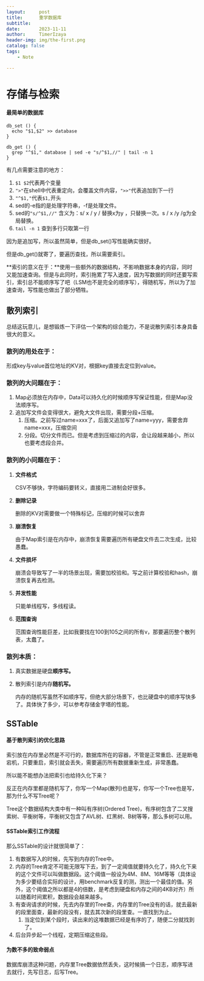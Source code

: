 ```yaml
---
layout:     post
title:      重学数据库
subtitle:   
date:       2023-11-11
author:     TimerIzaya
header-img: img/the-first.png
catalog: false
tags:
    - Note

---
```


# 存储与检索

#### 最简单的数据库

```shell
db_set () {
  echo "$1,$2" >> database
}

db_get () {
  grep "^$1," database | sed -e "s/^$1,//" | tail -n 1
}
```

有几点需要注意的地方：

1. `$1 $2`代表两个变量
2. `">"`在shell中代表重定向，会覆盖文件内容，`">>"`代表追加到下一行
3. `"^$1,"`代表`$1,`开头
4.  sed的-e指的是处理字符串，-f是处理文件。
5. sed的`"s/^$1,//"` 含义为：s/ x / y / 替换x为y ，只替换一次。s / x /y /g为全局替换。
6. `tail -n 1` 查到多行只取第一行

因为是追加写，所以虽然简单，但是db_set()写性能确实很好。

但是db_get()就寄了，要遍历查找，所以需要索引。

**索引的意义在于：**使用一些额外的数据结构，不影响数据本身的内容，同时又能加速查询。但是与此同时，索引拖累了写入速度，因为写数据的同时还要写索引，索引总不能顺序写了吧（LSM也不是完全的顺序写），得随机写，所以为了加速查询，写性能也做出了部分牺牲。

## 散列索引

总结这玩意儿，是想锻炼一下评估一个架构的综合能力，不是说散列索引本身具备很大的意义。

### 散列的用处在于：

形成key与value首位地址的KV对，根据key直接去定位到value。

### 散列的大问题在于：

1. Map必须放在内存中，Data可以持久化的时候顺序写保证性能，但是Map没法顺序写。
2. 追加写文件会变得很大，避免大文件出现，需要分段+压缩。
   1. 压缩。之前写过name=xxx了，后面又追加写了name=yyy，需要舍弃name=xxx，压缩空间
   2. 分段。切分文件而已。但是考虑到压缩过的内容，会让段越来越小，所以也要考虑段合并。

### 散列的小问题在于：

1. **文件格式**

   CSV不够快，字符编码要转义，直接用二进制会好很多。

2. **删除记录**

   删除的KV对需要做一个特殊标记，压缩的时候可以舍弃

3. **崩溃恢复**

   由于Map索引是在内存中，崩溃恢复需要遍历所有硬盘文件去二次生成，比较愚蠢。

4. **文件损坏**

   崩溃会导致写了一半的场景出现，需要加校验和。写之前计算校验和hash，崩溃恢复再去检测。

5. **并发性能**

   只能单线程写，多线程读。

6. **范围查询**

   范围查询性能巨差，比如我要找在100到105之间的所有v，那要遍历整个散列表，太蠢了。

### 散列本质：

1. 真实数据是硬盘**顺序写。**

2. 散列索引是内存**随机写。**

   内存的随机写虽然不如顺序写，但绝大部分场景下，也比硬盘中的顺序写快多了。具体快了多少，可以参考存储金字塔的性能。

## SSTable

#### 基于散列索引的优化思路

索引放在内存里必然是不可行的，数据库所在的容器，不管是正常重启、还是断电宕机，只要重启，索引就会丢失，需要遍历所有数据重新生成，非常愚蠢。

所以能不能想办法把索引也给持久化下来？

反正在内存里都是随机写了，你写一个Map(散列)也是写，你写一个Tree也是写，那为什么不写Tree呢？

Tree这个数据结构大类中有一种叫有序树(Ordered Tree)，有序树包含了二叉搜索树、平衡树等，平衡树又包含了AVL树、红黑树、B树等等，那么多树可以用。

#### SSTable索引工作流程

那么SSTable的设计就很简单了：

1. 有数据写入的时候，先写到内存的Tree中。
2. 内存的Tree肯定不可能无限写下去，到了一定阈值就要持久化了，持久化下来的这个文件可以叫做数据段。这个阈值一般设为4M、8M、16M等等（具体设为多少要结合实际的设计，用benchmark反复的测，测出一个最佳的值。另外，这个阈值之所以都是4的倍数，是考虑到硬盘和内存之间的4KB对齐）所以随着时间累积，数据段会越来越多。
3. 有查询请求的时候，先去内存里的Tree查，内存里的Tree没有的话，就去最新的段里面查，最新的段没有，就去其次新的段里查。一直找到为止。
   1. 当定位到某个段时，读出来的这堆数据已经是有序的了，随便二分就找到了。
4. 后台异步起一个线程，定期压缩这些段。

#### 为数不多的致命弱点

​	数据库崩溃这种问题，内存里Tree数据依然丢失，这时候搞一个日志，顺序写进去就行，先写日志，后写Tree。

